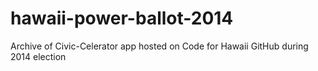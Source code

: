 hawaii-power-ballot-2014
========================

Archive of Civic-Celerator app hosted on Code for Hawaii GitHub during 2014 election
